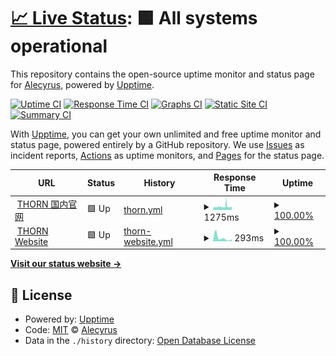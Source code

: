 # [📈 Live Status](https://Alecyrus.github.io/Status): <!--live status--> **🟩 All systems operational**

This repository contains the open-source uptime monitor and status page for [Alecyrus](https://Alecyrus.github.io/Status), powered by [Upptime](https://github.com/upptime/upptime).

[![Uptime CI](https://github.com/Alecyrus/Status/workflows/Uptime%20CI/badge.svg)](https://github.com/Alecyrus/Status/actions?query=workflow%3A%22Uptime+CI%22)
[![Response Time CI](https://github.com/Alecyrus/Status/workflows/Response%20Time%20CI/badge.svg)](https://github.com/Alecyrus/Status/actions?query=workflow%3A%22Response+Time+CI%22)
[![Graphs CI](https://github.com/Alecyrus/Status/workflows/Graphs%20CI/badge.svg)](https://github.com/Alecyrus/Status/actions?query=workflow%3A%22Graphs+CI%22)
[![Static Site CI](https://github.com/Alecyrus/Status/workflows/Static%20Site%20CI/badge.svg)](https://github.com/Alecyrus/Status/actions?query=workflow%3A%22Static+Site+CI%22)
[![Summary CI](https://github.com/Alecyrus/Status/workflows/Summary%20CI/badge.svg)](https://github.com/Alecyrus/Status/actions?query=workflow%3A%22Summary+CI%22)

With [Upptime](https://upptime.js.org), you can get your own unlimited and free uptime monitor and status page, powered entirely by a GitHub repository. We use [Issues](https://github.com/Alecyrus/Status/issues) as incident reports, [Actions](https://github.com/Alecyrus/Status/actions) as uptime monitors, and [Pages](https://Alecyrus.github.io/Status) for the status page.

<!--start: status pages-->
<!-- This summary is generated by Upptime (https://github.com/upptime/upptime) -->
<!-- Do not edit this manually, your changes will be overwritten -->
<!-- prettier-ignore -->
| URL | Status | History | Response Time | Uptime |
| --- | ------ | ------- | ------------- | ------ |
| <img alt="" src="https://icons.duckduckgo.com/ip3/thorn.red.ico" height="13"> [THORN 国内官网](https://thorn.red) | 🟩 Up | [thorn.yml](https://github.com/Alecyrus/Status/commits/HEAD/history/thorn.yml) | <details><summary><img alt="Response time graph" src="./graphs/thorn/response-time-week.png" height="20"> 1275ms</summary><br><a href="https://Alecyrus.github.io/Status/history/thorn"><img alt="Response time 1275" src="https://img.shields.io/endpoint?url=https%3A%2F%2Fraw.githubusercontent.com%2FAlecyrus%2FStatus%2FHEAD%2Fapi%2Fthorn%2Fresponse-time.json"></a><br><a href="https://Alecyrus.github.io/Status/history/thorn"><img alt="24-hour response time 1275" src="https://img.shields.io/endpoint?url=https%3A%2F%2Fraw.githubusercontent.com%2FAlecyrus%2FStatus%2FHEAD%2Fapi%2Fthorn%2Fresponse-time-day.json"></a><br><a href="https://Alecyrus.github.io/Status/history/thorn"><img alt="7-day response time 1275" src="https://img.shields.io/endpoint?url=https%3A%2F%2Fraw.githubusercontent.com%2FAlecyrus%2FStatus%2FHEAD%2Fapi%2Fthorn%2Fresponse-time-week.json"></a><br><a href="https://Alecyrus.github.io/Status/history/thorn"><img alt="30-day response time 1275" src="https://img.shields.io/endpoint?url=https%3A%2F%2Fraw.githubusercontent.com%2FAlecyrus%2FStatus%2FHEAD%2Fapi%2Fthorn%2Fresponse-time-month.json"></a><br><a href="https://Alecyrus.github.io/Status/history/thorn"><img alt="1-year response time 1275" src="https://img.shields.io/endpoint?url=https%3A%2F%2Fraw.githubusercontent.com%2FAlecyrus%2FStatus%2FHEAD%2Fapi%2Fthorn%2Fresponse-time-year.json"></a></details> | <details><summary><a href="https://Alecyrus.github.io/Status/history/thorn">100.00%</a></summary><a href="https://Alecyrus.github.io/Status/history/thorn"><img alt="All-time uptime 100.00%" src="https://img.shields.io/endpoint?url=https%3A%2F%2Fraw.githubusercontent.com%2FAlecyrus%2FStatus%2FHEAD%2Fapi%2Fthorn%2Fuptime.json"></a><br><a href="https://Alecyrus.github.io/Status/history/thorn"><img alt="24-hour uptime 100.00%" src="https://img.shields.io/endpoint?url=https%3A%2F%2Fraw.githubusercontent.com%2FAlecyrus%2FStatus%2FHEAD%2Fapi%2Fthorn%2Fuptime-day.json"></a><br><a href="https://Alecyrus.github.io/Status/history/thorn"><img alt="7-day uptime 100.00%" src="https://img.shields.io/endpoint?url=https%3A%2F%2Fraw.githubusercontent.com%2FAlecyrus%2FStatus%2FHEAD%2Fapi%2Fthorn%2Fuptime-week.json"></a><br><a href="https://Alecyrus.github.io/Status/history/thorn"><img alt="30-day uptime 100.00%" src="https://img.shields.io/endpoint?url=https%3A%2F%2Fraw.githubusercontent.com%2FAlecyrus%2FStatus%2FHEAD%2Fapi%2Fthorn%2Fuptime-month.json"></a><br><a href="https://Alecyrus.github.io/Status/history/thorn"><img alt="1-year uptime 100.00%" src="https://img.shields.io/endpoint?url=https%3A%2F%2Fraw.githubusercontent.com%2FAlecyrus%2FStatus%2FHEAD%2Fapi%2Fthorn%2Fuptime-year.json"></a></details>
| <img alt="" src="https://icons.duckduckgo.com/ip3/www.thorn.so.ico" height="13"> [THORN Website](https://www.thorn.so) | 🟩 Up | [thorn-website.yml](https://github.com/Alecyrus/Status/commits/HEAD/history/thorn-website.yml) | <details><summary><img alt="Response time graph" src="./graphs/thorn-website/response-time-week.png" height="20"> 293ms</summary><br><a href="https://Alecyrus.github.io/Status/history/thorn-website"><img alt="Response time 293" src="https://img.shields.io/endpoint?url=https%3A%2F%2Fraw.githubusercontent.com%2FAlecyrus%2FStatus%2FHEAD%2Fapi%2Fthorn-website%2Fresponse-time.json"></a><br><a href="https://Alecyrus.github.io/Status/history/thorn-website"><img alt="24-hour response time 293" src="https://img.shields.io/endpoint?url=https%3A%2F%2Fraw.githubusercontent.com%2FAlecyrus%2FStatus%2FHEAD%2Fapi%2Fthorn-website%2Fresponse-time-day.json"></a><br><a href="https://Alecyrus.github.io/Status/history/thorn-website"><img alt="7-day response time 293" src="https://img.shields.io/endpoint?url=https%3A%2F%2Fraw.githubusercontent.com%2FAlecyrus%2FStatus%2FHEAD%2Fapi%2Fthorn-website%2Fresponse-time-week.json"></a><br><a href="https://Alecyrus.github.io/Status/history/thorn-website"><img alt="30-day response time 293" src="https://img.shields.io/endpoint?url=https%3A%2F%2Fraw.githubusercontent.com%2FAlecyrus%2FStatus%2FHEAD%2Fapi%2Fthorn-website%2Fresponse-time-month.json"></a><br><a href="https://Alecyrus.github.io/Status/history/thorn-website"><img alt="1-year response time 293" src="https://img.shields.io/endpoint?url=https%3A%2F%2Fraw.githubusercontent.com%2FAlecyrus%2FStatus%2FHEAD%2Fapi%2Fthorn-website%2Fresponse-time-year.json"></a></details> | <details><summary><a href="https://Alecyrus.github.io/Status/history/thorn-website">100.00%</a></summary><a href="https://Alecyrus.github.io/Status/history/thorn-website"><img alt="All-time uptime 100.00%" src="https://img.shields.io/endpoint?url=https%3A%2F%2Fraw.githubusercontent.com%2FAlecyrus%2FStatus%2FHEAD%2Fapi%2Fthorn-website%2Fuptime.json"></a><br><a href="https://Alecyrus.github.io/Status/history/thorn-website"><img alt="24-hour uptime 100.00%" src="https://img.shields.io/endpoint?url=https%3A%2F%2Fraw.githubusercontent.com%2FAlecyrus%2FStatus%2FHEAD%2Fapi%2Fthorn-website%2Fuptime-day.json"></a><br><a href="https://Alecyrus.github.io/Status/history/thorn-website"><img alt="7-day uptime 100.00%" src="https://img.shields.io/endpoint?url=https%3A%2F%2Fraw.githubusercontent.com%2FAlecyrus%2FStatus%2FHEAD%2Fapi%2Fthorn-website%2Fuptime-week.json"></a><br><a href="https://Alecyrus.github.io/Status/history/thorn-website"><img alt="30-day uptime 100.00%" src="https://img.shields.io/endpoint?url=https%3A%2F%2Fraw.githubusercontent.com%2FAlecyrus%2FStatus%2FHEAD%2Fapi%2Fthorn-website%2Fuptime-month.json"></a><br><a href="https://Alecyrus.github.io/Status/history/thorn-website"><img alt="1-year uptime 100.00%" src="https://img.shields.io/endpoint?url=https%3A%2F%2Fraw.githubusercontent.com%2FAlecyrus%2FStatus%2FHEAD%2Fapi%2Fthorn-website%2Fuptime-year.json"></a></details>

<!--end: status pages-->

[**Visit our status website →**](https://Alecyrus.github.io/Status)

## 📄 License

- Powered by: [Upptime](https://github.com/upptime/upptime)
- Code: [MIT](./LICENSE) © [Alecyrus](https://Alecyrus.github.io/Status)
- Data in the `./history` directory: [Open Database License](https://opendatacommons.org/licenses/odbl/1-0/)
